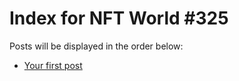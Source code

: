 # Index for NFT World #325
Posts will be displayed in the order below:

- [Your first post](./001-first.md)

